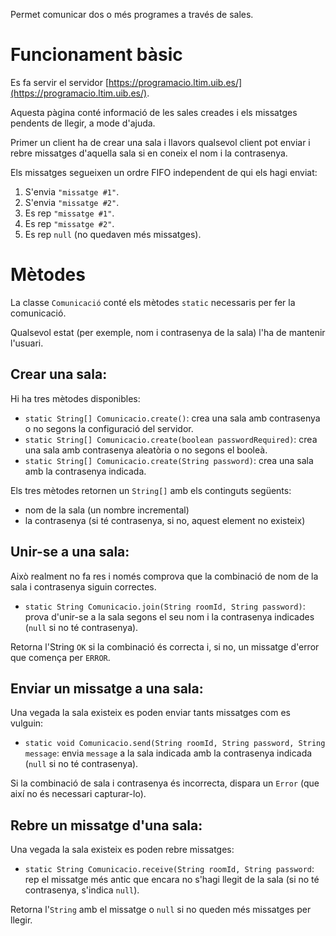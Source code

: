 Permet comunicar dos o més programes a través de sales.

# Funcionament bàsic

Es fa servir el servidor [https://programacio.ltim.uib.es/](https://programacio.ltim.uib.es/).

Aquesta pàgina conté informació de les sales creades i els missatges pendents de llegir, a mode d'ajuda.

Primer un client ha de crear una sala i llavors qualsevol client pot enviar i rebre missatges d'aquella sala si en coneix el nom i la contrasenya.

Els missatges segueixen un ordre FIFO independent de qui els hagi enviat:

1. S'envia `"missatge #1"`.
2. S'envia `"missatge #2"`.
3. Es rep `"missatge #1"`.
4. Es rep `"missatge #2"`.
5. Es rep `null` (no quedaven més missatges).

# Mètodes

La classe `Comunicació` conté els mètodes `static` necessaris per fer la comunicació.

Qualsevol estat (per exemple, nom i contrasenya de la sala) l'ha de mantenir l'usuari.

## Crear una sala:

Hi ha tres mètodes disponibles:

- `static String[] Comunicacio.create()`: crea una sala amb contrasenya o no segons la configuració del servidor.
- `static String[] Comunicacio.create(boolean passwordRequired)`: crea una sala amb contrasenya aleatòria o no segons el booleà.
- `static String[] Comunicacio.create(String password)`: crea una sala amb la contrasenya indicada.

Els tres mètodes retornen un `String[]` amb els continguts següents:
 - nom de la sala (un nombre incremental)
 - la contrasenya (si té contrasenya, si no, aquest element no existeix)

## Unir-se a una sala:

Això realment no fa res i només comprova que la combinació de nom de la sala i contrasenya siguin correctes.

- `static String Comunicacio.join(String roomId, String password)`: prova d'unir-se a la sala segons el seu nom i la contrasenya indicades (`null` si no té contrasenya).

Retorna l'String `OK` si la combinació és correcta i, si no, un missatge d'error que comença per `ERROR`.

## Enviar un missatge a una sala:

Una vegada la sala existeix es poden enviar tants missatges com es vulguin:

- `static void Comunicacio.send(String roomId, String password, String message`: envia `message` a la sala indicada amb la contrasenya indicada (`null` si no té contrasenya).

Si la combinació de sala i contrasenya és incorrecta, dispara un `Error` (que així no és necessari capturar-lo).

## Rebre un missatge d'una sala:

Una vegada la sala existeix es poden rebre missatges:

- `static String Comunicacio.receive(String roomId, String password`: rep el missatge més antic que encara no s'hagi llegit de la sala (si no té contrasenya, s'indica `null`).

Retorna l'`String` amb el missatge o `null` si no queden més missatges per llegir.

